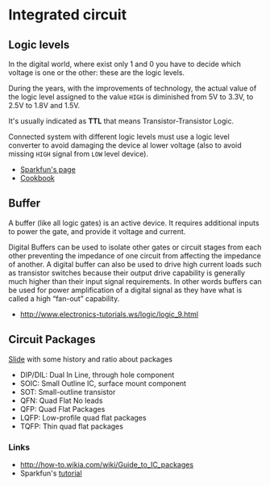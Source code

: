 # Integrated circuit

## Logic levels

In the digital world, where exist only 1 and 0 you have to decide which
voltage is one or the other: these are the logic levels.

During the years, with the improvements of technology, the actual value of the
logic level assigned to the value ``HIGH`` is diminished from 5V to 3.3V, to
2.5V to 1.8V and 1.5V.

It's usually indicated as **TTL** that means Transistor-Transistor Logic.

Connected system with different logic levels must use a logic level converter to
avoid damaging the device al lower voltage (also to avoid missing ``HIGH``
signal from ``LOW`` level device).

 - [Sparkfun's page](https://learn.sparkfun.com/tutorials/logic-levels/ttl-logic-levels)
 - [Cookbook](/cookbook/#logic-level-converter)

## Buffer

A buffer (like all logic gates) is an active device. It requires
additional inputs to power the gate, and provide it voltage and current.

Digital Buffers can be used to isolate other gates or circuit stages
from each other preventing the impedance of one circuit from affecting
the impedance of another. A digital buffer can also be used to drive
high current loads such as transistor switches because their output
drive capability is generally much higher than their input signal
requirements. In other words buffers can be used for power amplification
of a digital signal as they have what is called a high “fan-out”
capability.

 - http://www.electronics-tutorials.ws/logic/logic_9.html

## Circuit Packages

[Slide](http://security.cs.rpi.edu/courses/hwre-spring2014/Lecture2_Packaging.pdf) with some
history and ratio about packages

 - DIP/DIL: Dual In Line, through hole component
 - SOIC: Small Outline IC, surface mount component
 - SOT: Small-outline transistor
 - QFN: Quad Flat No leads
 - QFP: Quad Flat Packages
 - LQFP: Low-profile quad flat packages
 - TQFP: Thin quad flat packages

### Links

 - http://how-to.wikia.com/wiki/Guide_to_IC_packages
 - Sparkfun's [tutorial](https://learn.sparkfun.com/tutorials/integrated-circuits)
